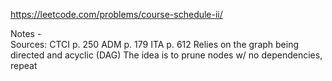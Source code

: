 
https://leetcode.com/problems/course-schedule-ii/

Notes -  
Sources: 
CTCI p. 250 
ADM p. 179 
ITA p. 612 
Relies on the graph being directed and acyclic (DAG)
The idea is to prune nodes w/ no dependencies, repeat

